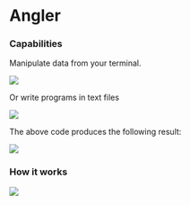 # Angler
<h3>Capabilities</h3>
<p>Manipulate data from your terminal.</p>
<img src="https://github.com/user-attachments/assets/410c92e6-d57b-4a6c-91a4-716042ee2e3a">
<p></p>
<p>Or write programs in text files</p>
<img src="https://github.com/user-attachments/assets/f0a93410-7d31-4ae3-a3e2-a0410cfd4874">

<p>The above code produces the following result:</p>
<img src="https://github.com/user-attachments/assets/06571d78-e0d3-47ea-a505-14cd213f8ff2">

<h3>How it works</h3>
<img src="https://github.com/user-attachments/assets/6f1048ce-7a07-4bf5-a2b5-fdb5cade1ea2">
